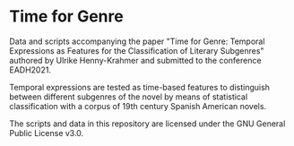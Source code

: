 # Time for Genre

Data and scripts accompanying the paper "Time for Genre: Temporal Expressions as Features for the Classification of Literary Subgenres" authored by Ulrike Henny-Krahmer and submitted to the conference EADH2021.

Temporal expressions are tested as time-based features to distinguish between different subgenres of the novel by means of statistical classification with a corpus of 19th century Spanish American novels. 

The scripts and data in this repository are licensed under the GNU General Public License v3.0.
